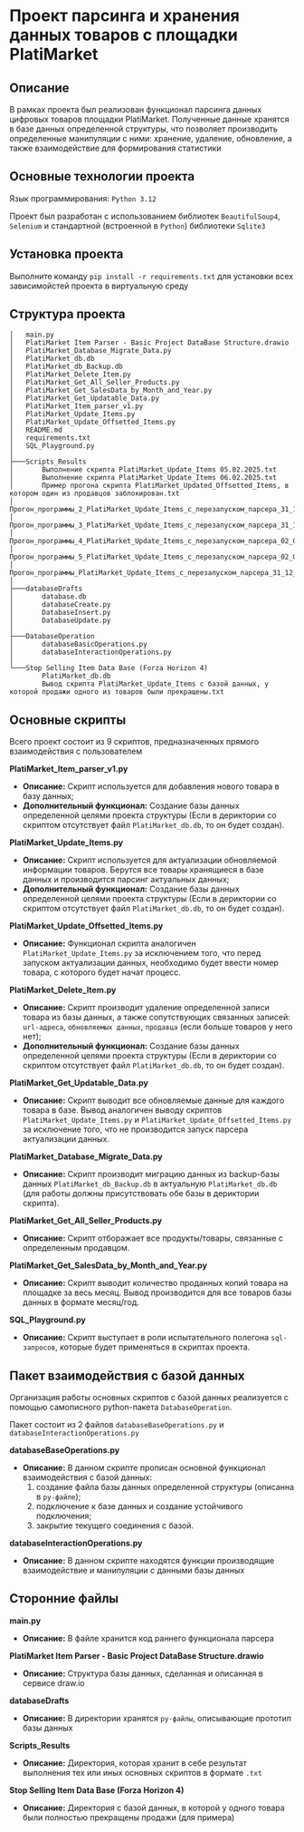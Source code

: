 # Проект парсинга и хранения данных товаров с площадки PlatiMarket

## Описание
В рамках проекта был реализован функционал парсинга данных цифровых товаров площадки PlatiMarket. Полученные данные хранятся в базе данных определенной структуры, что позволяет производить определенные манипуляции с ними: хранение, удаление, обновление, а также взаимодействие для формирования статистики

## Основные технологии проекта
Язык программирования: `Python 3.12`

Проект был разработан с использованием библиотек `BeautifulSoup4`, `Selenium` и стандартной (встроенной в `Python`) библиотеки `Sqlite3`

## Установка проекта
Выполните команду `pip install -r requirements.txt` для установки всех зависимойстей проекта в виртуальную среду

## Структура проекта
``` commandline 
│   main.py
│   PlatiMarket Item Parser - Basic Project DataBase Structure.drawio
│   PlatiMarket_Database_Migrate_Data.py
│   PlatiMarket_db.db
│   PlatiMarket_db_Backup.db
│   PlatiMarket_Delete_Item.py
│   PlatiMarket_Get_All_Seller_Products.py
│   PlatiMarket_Get_SalesData_by_Month_and_Year.py
│   PlatiMarket_Get_Updatable_Data.py
│   PlatiMarket_Item_parser_v1.py
│   PlatiMarket_Update_Items.py
│   PlatiMarket_Update_Offsetted_Items.py
│   README.md
│   requirements.txt
│   SQL_Playground.py
│
├───Scripts_Results
│       Выполнение скрипта PlatiMarket_Update_Items 05.02.2025.txt
│       Выполнение скрипта PlatiMarket_Update_Items 06.02.2025.txt
│       Пример прогона скрипта PlatiMarket_Updated_Offsetted_Items, в котором один из продавцов заблокирован.txt
│       Прогон_программы_2_PlatiMarket_Update_Items_с_перезапуском_парсера_31_12_2024.txt
│       Прогон_программы_3_PlatiMarket_Update_Items_с_перезапуском_парсера_31_12_2024.txt
│       Прогон_программы_4_PlatiMarket_Update_Items_с_перезапуском_парсера_02_01_2025.txt
│       Прогон_программы_5_PlatiMarket_Update_Items_с_перезапуском_парсера_02_01_2025_Все_использованные_попытки.txt
│       Прогон_программы_PlatiMarket_Update_Items_с_перезапуском_парсера_31_12_2024.txt
│
├───databaseDrafts
│       database.db
│       databaseCreate.py
│       DatabaseInsert.py
│       DatabaseUpdate.py
│
├───DatabaseOperation
│       databaseBasicOperations.py
│       databaseInteractionOperations.py
│
└───Stop Selling Item Data Base (Forza Horizon 4)
        PlatiMarket_db.db
        Вывод скрипта PlatiMarket_Update_Items с базой данных, у которой продажи одного из товаров были прекращены.txt
```

## Основные скрипты

Всего проект состоит из 9 скриптов, предназначенных прямого взаимодействия с пользователем

__PlatiMarket_Item_parser_v1.py__ </br>
- __Описание:__ Скрипт используется для добавления нового товара в базу данных;
- __Дополнительный функционал:__ Создание базы данных определенной целями проекта структуры (Если в дериктории со скриптом отсутствует файл `PlatiMarket_db.db`, то он будет создан).

__PlatiMarket_Update_Items.py__ </br>
- __Описание:__ Скрипт используется для актуализации обновляемой информации товаров. Берутся все товары хранящиеся в базе данных и производится парсинг актуальных данных;
- __Дополнительный функционал:__ Создание базы данных определенной целями проекта структуры (Если в дериктории со скриптом отсутствует файл `PlatiMarket_db.db`, то он будет создан).

__PlatiMarket_Update_Offsetted_Items.py__ </br>
- __Описание:__ Функционал скрипта аналогичен `PlatiMarket_Update_Items.py` за исключением того, что перед запуском актуализации данных, необходимо будет ввести номер товара, с которого будет начат процесс. 

__PlatiMarket_Delete_Item.py__ </br>
- __Описание:__ Скрипт производит удаление определенной записи товара из базы данных, а также сопутствующих связанных записей: `url-адреса`, `обновляемых данных`, `продавца` (если больше товаров у него нет);
- __Дополнительный функционал:__ Создание базы данных определенной целями проекта структуры (Если в дериктории со скриптом отсутствует файл `PlatiMarket_db.db`, то он будет создан).

__PlatiMarket_Get_Updatable_Data.py__ </br>
- __Описание:__ Скрипт выводит все обновляемые данные для каждого товара в базе. Вывод аналогичен выводу скриптов `PlatiMarket_Update_Items.py` и `PlatiMarket_Update_Offsetted_Items.py` за исключение того, что не производится запуск парсера актуализации данных.

__PlatiMarket_Database_Migrate_Data.py__ </br>
- __Описание:__ Скрипт производит миграцию данных из backup-базы данных `PlatiMarket_db_Backup.db` в актуальную  `PlatiMarket_db.db` (для работы должны присутствовать обе базы в дериктории скрипта).

__PlatiMarket_Get_All_Seller_Products.py__ </br>
- __Описание:__ Скрипт отборажает все продукты/товары, связанные с определенным продавцом.

__PlatiMarket_Get_SalesData_by_Month_and_Year.py__ </br>
- __Описание:__ Скрипт выводит количество проданных копий товара на площадке за весь месяц. Вывод производится для все товаров базы данных в формате месяц/год.

__SQL_Playground.py__ </br>
- __Описание:__ Скрипт выступает в роли испытательного полегона `sql-запросов`, которые будет применяться в скриптах проекта.


## Пакет взаимодействия с базой данных

Организация работы основных скриптов с базой данных реализуется с помощью самописного python-пакета `DatabaseOperation`.

Пакет состоит из 2 файлов `databaseBaseOperations.py` и `databaseInteractionOperations.py`

__databaseBaseOperations.py__ </br>
- __Описание:__ В данном скрипте прописан основной функционал взаимодействия с базой данных:
  1. создание файла базы данных определенной структуры (описанна в `py-файле`);
  2. подключение к базе данных и создание устойчивого подключения; 
  3. закрытие текущего соединения с базой.  

__databaseInteractionOperations.py__ </br>
- __Описание:__ В данном скрипте находятся функции производящие взаимодействие и манипуляции с данными базы данных


## Сторонние файлы

__main.py__ </br>
- __Описание:__ В файле хранится код раннего функционала парсера  

__PlatiMarket Item Parser - Basic Project DataBase Structure.drawio__ </br>
- __Описание:__ Структура базы данных, сделанная и описанная в сервисе draw.io

__databaseDrafts__ </br>
- __Описание:__ В директории хранятся `py-файлы`, описывающие прототип базы данных

__Scripts_Results__</br>
- __Описание:__ Директория, которая хранит в себе результат выполнения тех или иных основных скриптов в формате `.txt`

__Stop Selling Item Data Base (Forza Horizon 4)__
- __Описание:__ Директория с базой данных, в которой у одного товара были полностью прекращены продажи (для примера)
